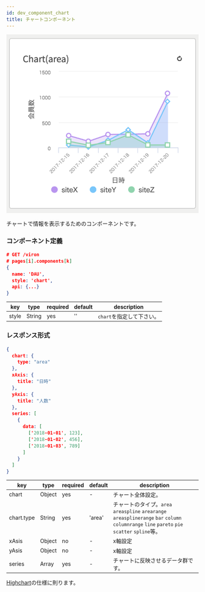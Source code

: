 ```yaml
---
id: dev_component_chart
title: チャートコンポーネント
---
```


![component_chart](./assets/component_chart.png)

チャートで情報を表示するためのコンポーネントです。

### コンポーネント定義

```json
# GET /viron
# pages[i].components[k]
{
  name: 'DAU',
  style: 'chart',
  api: {...}
}
```

| key | type | required | default | description |
| ---- | ---- | -------- | ------- | ----------- |
| style | String | yes | '' | `chart`を指定して下さい。 |

### レスポンス形式

```json
{
  chart: {
    type: "area"
  },
  xAxis: {
    title: "日時"
  },
  yAxis: {
    title: "人数"
  },
  series: [
    {
      data: [
        ['2018-01-01', 123],
        ['2018-01-02', 456],
        ['2018-01-03', 789]
      ]
    }
  ]
}
```

| key | type | required | default | description |
| ---- | ---- | -------- | ------- | ----------- |
| chart | Object | yes | - | チャート全体設定。 |
| chart.type | String | yes | 'area' | チャートのタイプ。`area` `areaspline` `arearange` `areasplinerange` `bar` `column` `columnrange` `line` `pareto` `pie` `scatter` `spline`等。 |
| xAsis | Object | no | - | x軸設定 |
| yAsis | Object | no | - | x軸設定 |
| series | Array | yes | - | チャートに反映させるデータ群です。 |

[Highchart](https://api.highcharts.com/highcharts/)の仕様に則ります。
